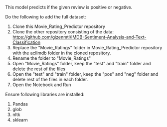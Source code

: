 This model predicts if the given review is positive or negative.

Do the following to add the full dataset:
1. Clone this Movie_Rating_Predictor repository
2. Clone the other repository consisting of the data: https://github.com/gizenmtl/IMDB-Sentiment-Analysis-and-Text-Classification
3. Replace the "Movie_Ratings" folder in Movie_Rating_Predictor repository with the aclImdb folder in the cloned repository.
4. Rename the folder to "Movie_Ratings"
5. Open "Movie_Ratings" folder, keep the "test" and "train" folder and delete the rest of the files
6. Open the "test" and "train" folder, keep the "pos" and "neg" folder and delete rest of the files in each folder.
7. Open the Notebook and Run

Ensure following libraries are installed:
1. Pandas
2. glob
3. nltk
4. sklearn


